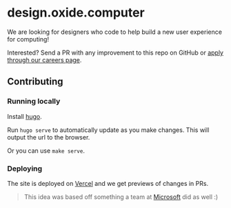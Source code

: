 # design.oxide.computer

We are looking for designers who code to help build a new user experience for computing!

Interested? Send a PR with any improvement to this repo on GitHub or [apply through our careers page](https://oxide.computer/careers/product-engineers/).

## Contributing

### Running locally

Install [hugo](https://gohugo.io/).

Run `hugo serve` to automatically update as you make changes. This will output
the url to the browser.

Or you can use `make serve`.

### Deploying

The site is deployed on [Vercel](https://vercel.com/) and we get previews of changes in PRs.

> This idea was based off something a team at [Microsoft](https://microsoft.github.io/join-dev-design/) did as well :)
